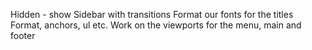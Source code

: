 Hidden - show Sidebar with transitions
Format our fonts for the titles
Format, anchors, ul etc.
Work on the viewports for the menu, main and footer
